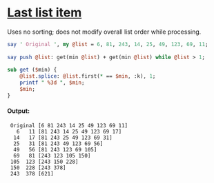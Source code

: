 [1]: https://rosettacode.org/wiki/Last_list_item

# [Last list item][1]

Uses no sorting; does not modify overall list order while processing.

```perl
say ' Original ', my @list = 6, 81, 243, 14, 25, 49, 123, 69, 11;
 
say push @list: get(min @list) + get(min @list) while @list > 1;
 
sub get ($min) {
    @list.splice: @list.first(* == $min, :k), 1;
    printf " %3d ", $min;
    $min;
}
```

#### Output:
```
 Original [6 81 243 14 25 49 123 69 11]
   6   11 [81 243 14 25 49 123 69 17]
  14   17 [81 243 25 49 123 69 31]
  25   31 [81 243 49 123 69 56]
  49   56 [81 243 123 69 105]
  69   81 [243 123 105 150]
 105  123 [243 150 228]
 150  228 [243 378]
 243  378 [621]
```
